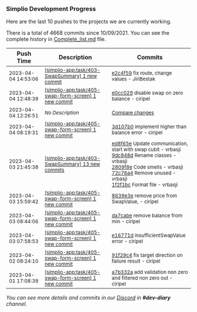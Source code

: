 
### Simplio Development Progress

Here are the last 10 pushes to the projects we are currently working.

There is a total of 4668 commits since 10/09/2021. You can see the complete history in
 [Complete_list.md](Complete_list.md) file.

| Push Time | Description | Commits |
| --- | --- | --- |
| <sub>2023-04-04 14:53:06</sub> | <sub>[[simplio-app:task/403\-SwapSummary] 1 new commit](https://github.com/SimplioOfficial/simplio-app/commit/e2c4f5901f8dc1b10379e07e705834c03dac710b)</sub> | <sub>[e2c4f59](https://github.com/SimplioOfficial/simplio-app/commit/e2c4f5901f8dc1b10379e07e705834c03dac710b) fix route, change values - JiriBestak</sub> |
| <sub>2023-04-04 12:48:39</sub> | <sub>[[simplio-app:task/405\-swap\-form\-screen] 1 new commit](https://github.com/SimplioOfficial/simplio-app/commit/e0cc029b1ff9a08948743834f8693fa689352521)</sub> | <sub>[e0cc029](https://github.com/SimplioOfficial/simplio-app/commit/e0cc029b1ff9a08948743834f8693fa689352521) disable swap on zero balance - ciripel</sub> |
| <sub>2023-04-04 12:26:51</sub> | <sub>_No Description_</sub> | <sub>[Compare changes](https://github.com/SimplioOfficial/simplio-app/compare/3d107b065023...c4116b4adff3)</sub> |
| <sub>2023-04-04 08:19:31</sub> | <sub>[[simplio-app:task/405\-swap\-form\-screen] 1 new commit](https://github.com/SimplioOfficial/simplio-app/commit/3d107b06502370f4819a9f069d25a262ac259d00)</sub> | <sub>[3d107b0](https://github.com/SimplioOfficial/simplio-app/commit/3d107b06502370f4819a9f069d25a262ac259d00) implement higher than balance error - ciripel</sub> |
| <sub>2023-04-03 21:45:38</sub> | <sub>[[simplio-app:task/403\-SwapSummary] 13 new commits](https://github.com/SimplioOfficial/simplio-app/compare/7d3a91768e57...581a996eb12b)</sub> | <sub>[ed8f65e](https://github.com/SimplioOfficial/simplio-app/commit/ed8f65e1335689b3b7b04b788f7256c2e5648686) Update communication, start with swap cubit - vrbasji<br>[9dc848d](https://github.com/SimplioOfficial/simplio-app/commit/9dc848d73416654e6ce40f37d8d01f1f61e5e09b) Rename classes - vrbasji<br>[2809f8e](https://github.com/SimplioOfficial/simplio-app/commit/2809f8edaeb4ba21c9bd236b8ee833a3e4555c25) Code smells - vrbasji<br>[72c76a4](https://github.com/SimplioOfficial/simplio-app/commit/72c76a4fdcc26bc1072e3bd8dc5f6b7df6337ea2) Remove unused - vrbasji<br>[1f2f1bc](https://github.com/SimplioOfficial/simplio-app/commit/1f2f1bc31a85333c95a56f02854c633ecfbed67c) Format file - vrbasji</sub> |
| <sub>2023-04-03 15:59:42</sub> | <sub>[[simplio-app:task/405\-swap\-form\-screen] 1 new commit](https://github.com/SimplioOfficial/simplio-app/commit/8639e3e5e93a0960a89a10289006faf4d804a052)</sub> | <sub>[8639e3e](https://github.com/SimplioOfficial/simplio-app/commit/8639e3e5e93a0960a89a10289006faf4d804a052) remove price from SwapValue, - ciripel</sub> |
| <sub>2023-04-03 08:44:06</sub> | <sub>[[simplio-app:task/405\-swap\-form\-screen] 1 new commit](https://github.com/SimplioOfficial/simplio-app/commit/da7cabeabb55c571bafa8b3ca02a53d30a01169f)</sub> | <sub>[da7cabe](https://github.com/SimplioOfficial/simplio-app/commit/da7cabeabb55c571bafa8b3ca02a53d30a01169f) remove balance from min - ciripel</sub> |
| <sub>2023-04-03 07:58:53</sub> | <sub>[[simplio-app:task/405\-swap\-form\-screen] 1 new commit](https://github.com/SimplioOfficial/simplio-app/commit/e16771d4024adb237d982747cabc1281344fdfa8)</sub> | <sub>[e16771d](https://github.com/SimplioOfficial/simplio-app/commit/e16771d4024adb237d982747cabc1281344fdfa8) insufficientSwapValue error - ciripel</sub> |
| <sub>2023-04-02 08:24:10</sub> | <sub>[[simplio-app:task/405\-swap\-form\-screen] 1 new commit](https://github.com/SimplioOfficial/simplio-app/commit/91f29c405c398f611b541120d78546902a4e27a1)</sub> | <sub>[91f29c4](https://github.com/SimplioOfficial/simplio-app/commit/91f29c405c398f611b541120d78546902a4e27a1) fix target direction on failure result - ciripel</sub> |
| <sub>2023-04-01 17:08:39</sub> | <sub>[[simplio-app:task/405\-swap\-form\-screen] 1 new commit](https://github.com/SimplioOfficial/simplio-app/commit/a7b332a2288c5d55d0c079939b6f40d12833253a)</sub> | <sub>[a7b332a](https://github.com/SimplioOfficial/simplio-app/commit/a7b332a2288c5d55d0c079939b6f40d12833253a) add validation non zero and filtered non zero out - ciripel</sub> |

_You can see more details and commits in our [Discord](https://discord.gg/aKhjuwZmdP) in **#dev-diary** channel._

